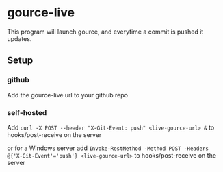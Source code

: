 gource-live
===========

This program will launch gource, and everytime a commit is pushed it updates.

Setup
-----
### github
Add the gource-live url to your github repo

### self-hosted
Add `curl -X POST --header "X-Git-Event: push" <live-gource-url> &` to hooks/post-receive on the server

or for a Windows server add `Invoke-RestMethod -Method POST -Headers @{'X-Git-Event'='push'} <live-gource-url>` to hooks/post-receive on the server